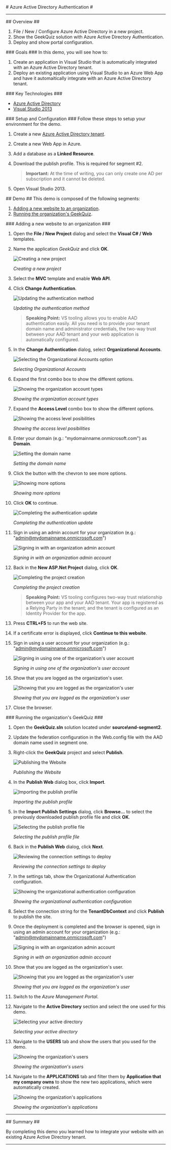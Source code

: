 ﻿<a name="title" />
# Azure Active Directory Authentication #

---
<a name="Overview" />
## Overview ##

1. File / New / Configure Azure Active Directory in a new project.
1. Show the GeekQuiz solution with Azure Active Directory Authentication.
1. Deploy and show portal configuration.

<a id="goals" />
### Goals ###
In this demo, you will see how to:

1. Create an application in Visual Studio that is automatically integrated with an Azure Active Directory tenant.
1. Deploy an existing application using Visual Studio to an Azure Web App and have it automaitically integrate with an Azure Active Directory tenant.

<a name="technologies" />
### Key Technologies ###

- [Azure Active Directory](http://azure.microsoft.com/services/active-directory/)
- [Visual Studio 2013](https://www.visualstudio.com/)

<a name="Setup" />
### Setup and Configuration ###
Follow these steps to setup your environment for the demo.

1. Create a new [Azure Active Directory tenant](https://azure.microsoft.com/documentation/articles/active-directory-howto-tenant/).

1. Create a new Web App in Azure.

1. Add a database as a **Linked Resource**.

1. Download the publish profile. This is required for segment #2.

	> **Important:** At the time of writing, you can only create one AD per subscription and it cannot be deleted.

1. Open Visual Studio 2013.

<a name="Demo" />
## Demo ##
This demo is composed of the following segments:

1. [Adding a new website to an organization](#segment1).
1. [Running the organization's GeekQuiz](#segment2).

<a name="segment1" />
### Adding a new website to an organization ###

1. Open the **File / New Project** dialog and select the **Visual C# / Web** templates.

1. Name the application _GeekQuiz_ and click **OK**.

	![Creating a new project](images/creating-a-new-project.png?raw=true "Creating a new project")

	_Creating a new project_

1. Select the **MVC** template and enable **Web API**.

1. Click **Change Authentication**.

	![Updating the authentication method](images/updating-the-authentication-method.png?raw=true "Updating the authentication method")

	_Updating the authentication method_

	> **Speaking Point:** VS tooling allows you to enable AAD authentication easily. All you need is to provide your tenant domain name and administrator credentials, the two-way trust between your AAD tenant and your web application is automatically configured.

1. In the **Change Authentication** dialog, select **Organizational Accounts**.

	![Selecting the Organizational Accounts option](images/selecting-organizational-accounts.png?raw=true "Selecting the Organizational Accounts option")

	_Selecting Organizational Accounts_

1. 	Expand the first combo box to show the different options.

	![Showing the organization account types](images/showing-the-organization-types.png?raw=true "Showing the organization account types")

	_Showing the organization account types_

1. 	Expand the **Access Level** combo box to show the different options.

	![Showing the access level posibilities](images/showing-the-access-level-options.png?raw=true "Showing the access level posibilities")

	_Showing the access level posibilities_

1. Enter your domain (e.g.: "mydomainname.onmicrosoft.com") as **Domain**.

	![Setting the domain name](images/updating-the-domain.png?raw=true "TODO")

	_Setting the domain name_

1. Click the button with the chevron to see more options.

	![Showing more options](images/showing-more-options.png?raw=true "Showing more options")

	_Showing more options_

1. Click **OK** to continue.

	![Completing the authentication update](images/completing-the-authentication-update.png?raw=true "Completing the authentication update")

	_Completing the authentication update_

1. Sign in using an admin account for your organization (e.g.: "admin@mydomainname.onmicrosoft.com")

	![Signing in with an organization admin account](images/signing-in-with-an-organization-admin-account.png?raw=true "Signing in with an organization admin account")

	_Signing in with an organization admin account_

1. Back in the **New ASP.Net Project** dialog, click **OK**.

	![Completing the project creation](images/creating-the-project.png?raw=true "Completing the project creation")

	_Completing the project creation_

	> **Speaking Point:** VS tooling configures two-way trust relationship between your app and your AAD tenant. Your app is registered as a Relying Party in the tenant; and the tenant is configured as an Identity Provider for the app.

1. Press **CTRL+F5** to run the web site.

1. If a certificate error is displayed, click **Continue to this website**.

1.	Sign in using a user account for your organization (e.g.: "admin@mydomainname.onmicrosoft.com")

	![Signing in using one of the organization's user account](images/logging-in-with-an-organization-user.png?raw=true "Signing in using one of the organization's user account")

	_Signing in using one of the organization's user account_

1. Show that you are logged as the organization's user.

	![Showing that you are logged as the organization's user](images/showing-the-organization-user-logged.png?raw=true "Showing that you are logged as the organization's user")

	_Showing that you are logged as the organization's user_

1. Close the browser.

<a name="segment2" />
### Running the organization's GeekQuiz ###

1. Open the **GeekQuiz.sln** solution located under **source\end-segment2**.

1. Update the federation configuration in the Web.config file with the AAD domain name used in segment one.

1. Right-click the **GeekQuiz** project and select **Publish**.

	![Publishing the Website](images/publishing-the-site.png?raw=true "Publishing the Website")

	_Publishing the Website_

1. In the **Publish Web** dialog box, click **Import**.

	![Importing the publish profile](images/selecting-the-profile.png?raw=true "Importing the publish profile")

	_Importing the publish profile_

1. In the **Import Publish Settings** dialog, click **Browse...** to select the previously downloaded publish profile file and click **OK**.

	![Selecting the publish profile file](images/selecting-import-publish-profile.png?raw=true "Selecting the publish profile file")

	_Selecting the publish profile file_

1. Back in the **Publish Web** dialog, click **Next**.

	![Reviewing the connection settings to deploy](images/reviewing-the-connection-settings-to-deploy.png?raw=true "Reviewing the connection settings to deploy")

	_Reviewing the connection settings to deploy_

1. In the settings tab, show the Organizational Authentication configuration.

	![Showing the organizational authentication configuration](images/showing-the-organizational-auth-config.png?raw=true "Showing the organizational authentication configuration")

	_Showing the organizational authentication configuration_

1. Select the connection string for the **TenantDbContext** and click **Publish** to publish the site.

1. Once the deployment is completed and the browser is opened, sign in using an admin account for your organization (e.g.: "admin@mydomainname.onmicrosoft.com")

	![Signing in with an organization admin account](images/signing-in-with-an-organization-admin-account-published-site.png?raw=true "Signing in with an organization admin account")

	_Signing in with an organization admin account_

1. Show that you are logged as the organization's user.

	![Showing that you are logged as the organization's user](images/showing-the-geekquiz-with-ad.png?raw=true "Showing that you are logged as the organization's user")

	_Showing that you are logged as the organization's user_

1. Switch to the _Azure Management Portal_.

1. Navigate to the **Active Directory** section and select the one used for this demo.

	![Selecting your active directory](images/selecting-your-active-directory.png?raw=true "Selecting your active directory")

	_Selecting your active directory_


1. Navigate to the **USERS** tab and show the users that you used for the demo.

	![Showing the organization's users](images/showing-the-organization-users.png?raw=true "Showing the organization's users")

	_Showing the organization's users_

1. Navigate to the **APPLICATIONS** tab and filter them by **Application that my company owns** to show the new two applications, which were automatically created.

	![Showing the organization's applications](images/showing-the-geekquiz-application-in-the-portal.png?raw=true "Showing the organization's applications")

	_Showing the organization's applications_

---

<a name="summary" />
## Summary ##

By completing this demo you learned how to integrate your website with an existing Azure Active Directory tenant.

---
